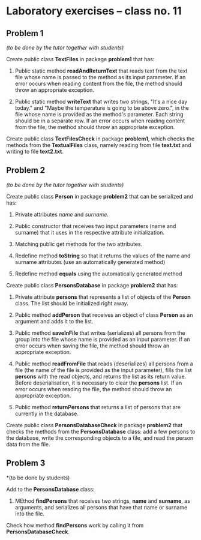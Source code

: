 # Laboratory exercises – class no. 11


## Problem 1
*(to be done by the tutor together with students)*

Create public class **TextFiles** in package **problem1** that has:

1. Public static method **readAndReturnText** that reads text from the text file whose name is passed to the method as its input parameter. If an error occurs when reading content from the file, the method should throw an appropriate exception.

2. Public static method **writeText** that writes two strings, "It's a nice day today." and "Maybe the temperature is going to be above zero.", in the file whose name is provided as the method's parameter. Each string should be in a separate row. If an error occurs when reading content from the file, the method should throw an appropriate exception.

Create public class **TextFilesCheck** in package **problem1**, which checks the methods from the **TextualFiles** class, namely reading from file **text.txt** and writing to file **text2.txt**.


## Problem 2
*(to be done by the tutor together with students)*

Create public class **Person** in package **problem2** that can be serialized and has:

1. Private attributes *name* and *surname*.

2. Public constructor that receives two input parameters (name and surname) that it uses in the respective attribute initialization.

3. Matching public get methods for the two attributes.

4. Redefine method **toString** so that it returns the values of the name and surname attributes (use an automatically generated method)

5. Redefine method **equals** using the automatically generated method

Create public class **PersonsDatabase** in package **problem2** that has:

1. Private attribute **persons** that represents a list of objects of the **Person** class. The list should be initialized right away.

2. Public method **addPerson** that receives an object of class **Person** as an argument and adds it to the list.

3. Public method **saveInFile** that writes (serializes) all persons from the group into the file whose name is provided as an input parameter. If an error occurs when saving the file, the method should throw an appropriate exception.

4. Public method **readFromFile** that reads (deserializes) all persons from a file (the name of the file is provided as the input parameter), fills the list **persons** with the read objects, and returns the list as its return value. Before deserialisation, it is necessary to clear the **persons** list. If an error occurs when reading the file, the method should throw an appropriate exception.

5. Public method **returnPersons** that returns a list of persons that are currently in the database.

Create public class **PersonsDatabaseCheck** in package **problem2** that checks the methods from the **PersonsDatabase** class: add a few persons to the database, write the corresponding objects to a file, and read the person data from the file.

## Problem 3
*(to be done by students)

Add to the **PersonsDatabase** class:

1. MEthod **findPersons** that receives two strings, **name** and **surname**, as arguments, and serializes
all persons that have that name or surname into the file.

Check how method **findPersons** work by calling it from **PersonsDatabaseCheck**.
